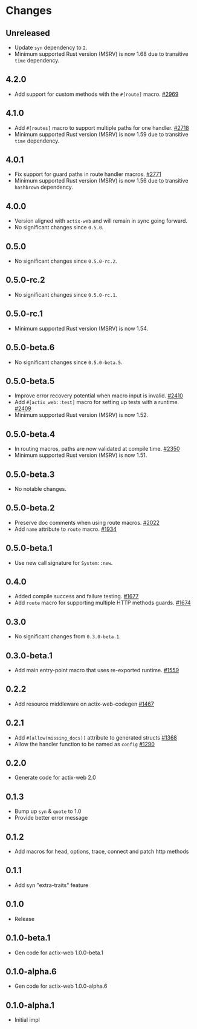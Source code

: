 # Changes

## Unreleased

- Update `syn` dependency to `2`.
- Minimum supported Rust version (MSRV) is now 1.68 due to transitive `time` dependency.

## 4.2.0

- Add support for custom methods with the `#[route]` macro. [#2969]

[#2969]: https://github.com/actix/actix-web/pull/2969

## 4.1.0

- Add `#[routes]` macro to support multiple paths for one handler. [#2718]
- Minimum supported Rust version (MSRV) is now 1.59 due to transitive `time` dependency.

[#2718]: https://github.com/actix/actix-web/pull/2718

## 4.0.1

- Fix support for guard paths in route handler macros. [#2771]
- Minimum supported Rust version (MSRV) is now 1.56 due to transitive `hashbrown` dependency.

[#2771]: https://github.com/actix/actix-web/pull/2771

## 4.0.0

- Version aligned with `actix-web` and will remain in sync going forward.
- No significant changes since `0.5.0`.

## 0.5.0

- No significant changes since `0.5.0-rc.2`.

## 0.5.0-rc.2

- No significant changes since `0.5.0-rc.1`.

## 0.5.0-rc.1

- Minimum supported Rust version (MSRV) is now 1.54.

## 0.5.0-beta.6

- No significant changes since `0.5.0-beta.5`.

## 0.5.0-beta.5

- Improve error recovery potential when macro input is invalid. [#2410]
- Add `#[actix_web::test]` macro for setting up tests with a runtime. [#2409]
- Minimum supported Rust version (MSRV) is now 1.52.

[#2410]: https://github.com/actix/actix-web/pull/2410
[#2409]: https://github.com/actix/actix-web/pull/2409

## 0.5.0-beta.4

- In routing macros, paths are now validated at compile time. [#2350]
- Minimum supported Rust version (MSRV) is now 1.51.

[#2350]: https://github.com/actix/actix-web/pull/2350

## 0.5.0-beta.3

- No notable changes.

## 0.5.0-beta.2

- Preserve doc comments when using route macros. [#2022]
- Add `name` attribute to `route` macro. [#1934]

[#2022]: https://github.com/actix/actix-web/pull/2022
[#1934]: https://github.com/actix/actix-web/pull/1934

## 0.5.0-beta.1

- Use new call signature for `System::new`.

## 0.4.0

- Added compile success and failure testing. [#1677]
- Add `route` macro for supporting multiple HTTP methods guards. [#1674]

[#1677]: https://github.com/actix/actix-web/pull/1677
[#1674]: https://github.com/actix/actix-web/pull/1674

## 0.3.0

- No significant changes from `0.3.0-beta.1`.

## 0.3.0-beta.1

- Add main entry-point macro that uses re-exported runtime. [#1559]

[#1559]: https://github.com/actix/actix-web/pull/1559

## 0.2.2

- Add resource middleware on actix-web-codegen [#1467]

[#1467]: https://github.com/actix/actix-web/pull/1467

## 0.2.1

- Add `#[allow(missing_docs)]` attribute to generated structs [#1368]
- Allow the handler function to be named as `config` [#1290]

[#1368]: https://github.com/actix/actix-web/issues/1368
[#1290]: https://github.com/actix/actix-web/issues/1290

## 0.2.0

- Generate code for actix-web 2.0

## 0.1.3

- Bump up `syn` & `quote` to 1.0
- Provide better error message

## 0.1.2

- Add macros for head, options, trace, connect and patch http methods

## 0.1.1

- Add syn "extra-traits" feature

## 0.1.0

- Release

## 0.1.0-beta.1

- Gen code for actix-web 1.0.0-beta.1

## 0.1.0-alpha.6

- Gen code for actix-web 1.0.0-alpha.6

## 0.1.0-alpha.1

- Initial impl
